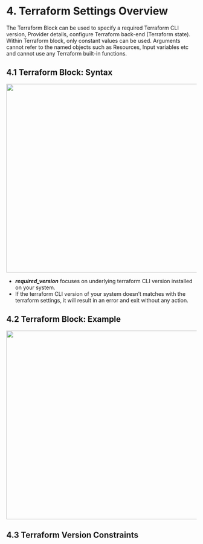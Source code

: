 # 4. Terraform Settings Overview
  The Terraform Block can be used to specify a required Terraform CLI version, Provider details, configure Terraform back-end (Terraform state).
  Within Terraform block, only constant values can be used. Arguments cannot refer to the named objects such as Resources, Input variables etc and cannot use any Terraform built-in functions.

## 4.1 Terraform Block: Syntax
   <img src="https://user-images.githubusercontent.com/121426292/209720693-a3e8b58a-6937-482a-84a6-53519368e7da.png" data-canonical-src="https://user-images.githubusercontent.com/121426292/209720693-a3e8b58a-6937-482a-84a6-53519368e7da.png" width="550" height="500" />

   - <i><b>required_version</b></i> focuses on underlying terraform CLI version installed on your system.
   - If the terraform CLI version of your system doesn’t matches with the terraform settings, it will result in an error and exit without any action.


## 4.2 Terraform Block: Example
   <img src="https://user-images.githubusercontent.com/121426292/209720693-a3e8b58a-6937-482a-84a6-53519368e7da.png" data-canonical-src="https://user-images.githubusercontent.com/121426292/209720693-a3e8b58a-6937-482a-84a6-53519368e7da.png" width="550" height="500" />
      
      
## 4.3 Terraform Version Constraints


